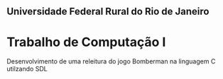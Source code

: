 ## Universidade Federal Rural do Rio de Janeiro
# Trabalho de Computação I

Desenvolvimento de uma releitura do jogo Bomberman na linguagem C utilzando SDL
